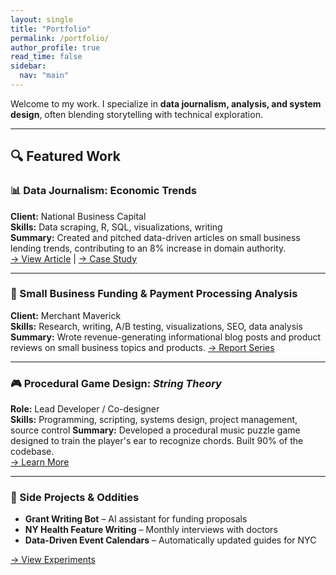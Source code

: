```yaml
---
layout: single
title: "Portfolio"
permalink: /portfolio/
author_profile: true
read_time: false
sidebar:
  nav: "main"
---
```

Welcome to my work. I specialize in **data journalism, analysis, and system design**, often blending storytelling with technical exploration.

---

## 🔍 Featured Work

### 📊 Data Journalism: Economic Trends
**Client:** National Business Capital  
**Skills:** Data scraping, R, SQL, visualizations, writing  
**Summary:** Created and pitched data-driven articles on small business lending trends, contributing to an 8% increase in domain authority.  
[→ View Article](#) | [→ Case Study](/portfolio/economic-trends/)

---

### 💸 Small Business Funding & Payment Processing Analysis
**Client:** Merchant Maverick  
**Skills:** Research, writing, A/B testing, visualizations, SEO, data analysis
**Summary:** Wrote revenue-generating informational blog posts and product reviews on small business topics and products.
[→ Report Series](#)

---

### 🎮 Procedural Game Design: *String Theory*
**Role:** Lead Developer / Co-designer  
**Skills:** Programming, scripting, systems design, project management, source control 
**Summary:** Developed a procedural music puzzle game designed to train the player's ear to recognize chords. Built 90% of the codebase.  
[→ Learn More](/portfolio/game-design/)

---

### 🧠 Side Projects & Oddities
- **Grant Writing Bot** – AI assistant for funding proposals  
- **NY Health Feature Writing** – Monthly interviews with doctors  
- **Data-Driven Event Calendars** – Automatically updated guides for NYC

[→ View Experiments](/experiments/)
